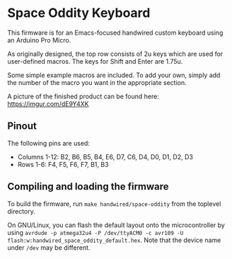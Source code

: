 Space Oddity Keyboard
=====================

This firmware is for an Emacs-focused handwired custom keyboard using an Arduino Pro Micro.

As originally designed, the top row consists of 2u keys which are used for user-defined macros. The keys for Shift and Enter are 1.75u.

Some simple example macros are included. To add your own, simply add the number of the macro you want in the appropriate section.

A picture of the finished product can be found here: https://imgur.com/dE9Y4XK

## Pinout

The following pins are used:
- Columns 1-12: B2, B6, B5, B4, E6, D7, C6, D4, D0, D1, D2, D3
- Rows 1-6: F4, F5, F6, F7, B1, B3

## Compiling and loading the firmware

To build the firmware, run `make handwired/space-oddity` from the toplevel directory.

On GNU/Linux, you can flash the default layout onto the microcontroller by using `avrdude -p atmega32u4 -P /dev/ttyACM0 -c avr109 -U flash:w:handwired_space_oddity_default.hex`. Note that the device name under `/dev` may be different. 
